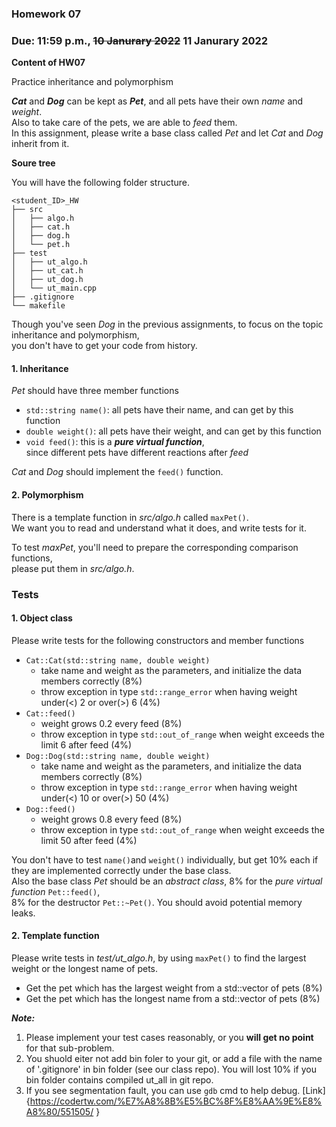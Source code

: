 ### Homework 07

### Due: 11:59 p.m., ~~10 Janurary 2022~~ 11 Janurary 2022

**Content of HW07**

Practice inheritance and polymorphism

***Cat*** and ***Dog*** can be kept as ***Pet***, and all pets have their own *name* and *weight*. \
Also to take care of the pets, we are able to *feed* them. \
In this assignment, please write a base class called *Pet* and let *Cat* and *Dog* inherit from it.

**Soure tree**

You will have the following folder structure.

```
<student_ID>_HW
├── src
│   ├── algo.h
│   ├── cat.h
│   ├── dog.h
│   └── pet.h
├── test
│   ├── ut_algo.h
│   ├── ut_cat.h
│   ├── ut_dog.h
│   └── ut_main.cpp
├── .gitignore
└── makefile
```

Though you've seen *Dog* in the previous assignments, to focus on the topic inheritance and polymorphism, \
you don't have to get your code from history.

#### 1. Inheritance

*Pet* should have three member functions
  - `std::string name()`: all pets have their name, and can get by this function
  - `double weight()`: all pets have their weight, and can get by this function
  - `void feed()`: this is a ***pure virtual function***, \
  since different pets have different reactions after *feed*

*Cat* and *Dog* should implement the `feed()` function.

#### 2. Polymorphism

There is a template function in *src/algo.h* called `maxPet()`. \
We want you to read and understand what it does, and write tests for it.

To test *maxPet*, you'll need to prepare the corresponding comparison functions, \
please put them in *src/algo.h*.

### Tests

#### 1. Object class

Please write tests for the following constructors and member functions
- `Cat::Cat(std::string name, double weight)`
  - take name and weight as the parameters, and initialize the data members correctly (8%)
  - throw exception in type `std::range_error` when having weight under(<) 2 or over(>) 6 (4%)
- `Cat::feed()`
  - weight grows 0.2 every feed (8%)
  - throw exception in type `std::out_of_range` when weight exceeds the limit 6 after feed (4%)
- `Dog::Dog(std::string name, double weight)`
  - take name and weight as the parameters, and initialize the data members correctly (8%)
  - throw exception in type `std::range_error` when having weight under(<) 10 or over(>) 50 (4%)
- `Dog::feed()`
  - weight grows 0.8 every feed (8%)
  - throw exception in type `std::out_of_range` when weight exceeds the limit 50 after feed (4%)

You don't have to test `name()`and `weight()` individually, but get 10% each if they are implemented correctly under the base class. \
Also the base class *Pet* should be an *abstract class*, 8% for the *pure virtual function* `Pet::feed()`, \
8% for the destructor `Pet::~Pet()`. You should avoid potential memory leaks.

#### 2. Template function

Please write tests in *test/ut_algo.h*, by using `maxPet()` to find the largest weight or the longest name of pets.
- Get the pet which has the largest weight from a std::vector of pets (8%)
- Get the pet which has the longest name from a std::vector of pets (8%)

***Note:***
1. Please implement your test cases reasonably, or you **will get no point** for that sub-problem.
2. You shuold eiter not add bin foler to your git, or add a file with the name of '.gitignore' in bin folder (see our class repo). You will lost 10% if you bin folder contains compiled ut_all in git repo.
3. If you see segmentation fault, you can use `gdb` cmd to help debug. [Link]{https://codertw.com/%E7%A8%8B%E5%BC%8F%E8%AA%9E%E8%A8%80/551505/
}
